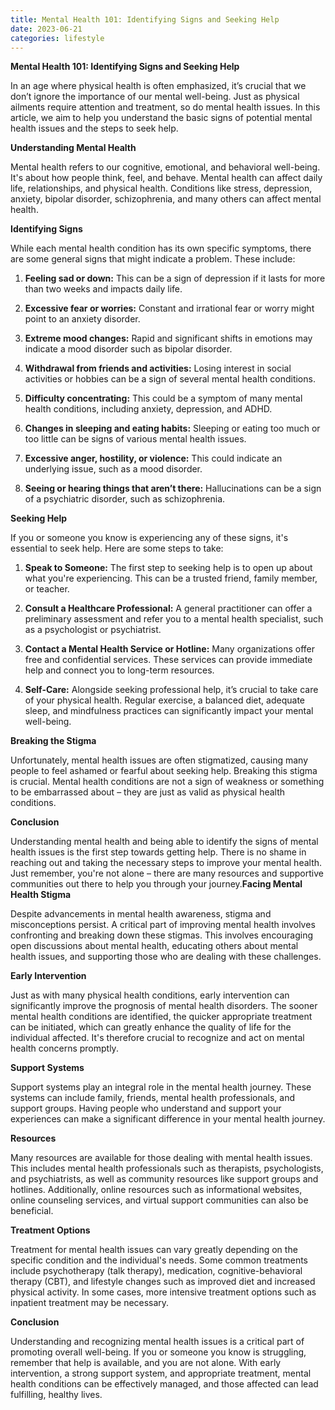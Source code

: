 ```yaml
---
title: Mental Health 101: Identifying Signs and Seeking Help
date: 2023-06-21
categories: lifestyle
---
```

**Mental Health 101: Identifying Signs and Seeking Help**

In an age where physical health is often emphasized, it’s crucial that we don’t ignore the importance of our mental well-being. Just as physical ailments require attention and treatment, so do mental health issues. In this article, we aim to help you understand the basic signs of potential mental health issues and the steps to seek help.

**Understanding Mental Health**

Mental health refers to our cognitive, emotional, and behavioral well-being. It's about how people think, feel, and behave. Mental health can affect daily life, relationships, and physical health. Conditions like stress, depression, anxiety, bipolar disorder, schizophrenia, and many others can affect mental health.

**Identifying Signs**

While each mental health condition has its own specific symptoms, there are some general signs that might indicate a problem. These include:

1. **Feeling sad or down:** This can be a sign of depression if it lasts for more than two weeks and impacts daily life.

2. **Excessive fear or worries:** Constant and irrational fear or worry might point to an anxiety disorder.

3. **Extreme mood changes:** Rapid and significant shifts in emotions may indicate a mood disorder such as bipolar disorder.

4. **Withdrawal from friends and activities:** Losing interest in social activities or hobbies can be a sign of several mental health conditions.

5. **Difficulty concentrating:** This could be a symptom of many mental health conditions, including anxiety, depression, and ADHD.

6. **Changes in sleeping and eating habits:** Sleeping or eating too much or too little can be signs of various mental health issues.

7. **Excessive anger, hostility, or violence:** This could indicate an underlying issue, such as a mood disorder.

8. **Seeing or hearing things that aren’t there:** Hallucinations can be a sign of a psychiatric disorder, such as schizophrenia.

**Seeking Help**

If you or someone you know is experiencing any of these signs, it's essential to seek help. Here are some steps to take:

1. **Speak to Someone:** The first step to seeking help is to open up about what you're experiencing. This can be a trusted friend, family member, or teacher.

2. **Consult a Healthcare Professional:** A general practitioner can offer a preliminary assessment and refer you to a mental health specialist, such as a psychologist or psychiatrist.

3. **Contact a Mental Health Service or Hotline:** Many organizations offer free and confidential services. These services can provide immediate help and connect you to long-term resources.

4. **Self-Care:** Alongside seeking professional help, it’s crucial to take care of your physical health. Regular exercise, a balanced diet, adequate sleep, and mindfulness practices can significantly impact your mental well-being.

**Breaking the Stigma**

Unfortunately, mental health issues are often stigmatized, causing many people to feel ashamed or fearful about seeking help. Breaking this stigma is crucial. Mental health conditions are not a sign of weakness or something to be embarrassed about – they are just as valid as physical health conditions.

**Conclusion**

Understanding mental health and being able to identify the signs of mental health issues is the first step towards getting help. There is no shame in reaching out and taking the necessary steps to improve your mental health. Just remember, you're not alone – there are many resources and supportive communities out there to help you through your journey.**Facing Mental Health Stigma**

Despite advancements in mental health awareness, stigma and misconceptions persist. A critical part of improving mental health involves confronting and breaking down these stigmas. This involves encouraging open discussions about mental health, educating others about mental health issues, and supporting those who are dealing with these challenges.

**Early Intervention**

Just as with many physical health conditions, early intervention can significantly improve the prognosis of mental health disorders. The sooner mental health conditions are identified, the quicker appropriate treatment can be initiated, which can greatly enhance the quality of life for the individual affected. It's therefore crucial to recognize and act on mental health concerns promptly.

**Support Systems**

Support systems play an integral role in the mental health journey. These systems can include family, friends, mental health professionals, and support groups. Having people who understand and support your experiences can make a significant difference in your mental health journey.

**Resources**

Many resources are available for those dealing with mental health issues. This includes mental health professionals such as therapists, psychologists, and psychiatrists, as well as community resources like support groups and hotlines. Additionally, online resources such as informational websites, online counseling services, and virtual support communities can also be beneficial.

**Treatment Options**

Treatment for mental health issues can vary greatly depending on the specific condition and the individual's needs. Some common treatments include psychotherapy (talk therapy), medication, cognitive-behavioral therapy (CBT), and lifestyle changes such as improved diet and increased physical activity. In some cases, more intensive treatment options such as inpatient treatment may be necessary.

**Conclusion**

Understanding and recognizing mental health issues is a critical part of promoting overall well-being. If you or someone you know is struggling, remember that help is available, and you are not alone. With early intervention, a strong support system, and appropriate treatment, mental health conditions can be effectively managed, and those affected can lead fulfilling, healthy lives.